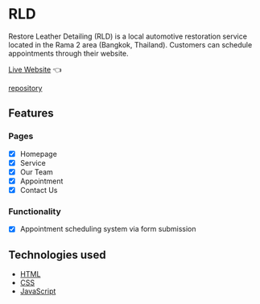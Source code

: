 # RLD

Restore Leather Detailing (RLD) is a local automotive restoration service located in the Rama 2 area (Bangkok, Thailand). Customers can schedule appointments through their website.

[Live Website](https://https://www.restoreleatherdetailing.com/) :point_left:

[repository](https://github.com/benfir123/rld)

## Features

### Pages

- [x] Homepage
- [x] Service
- [x] Our Team
- [x] Appointment
- [x] Contact Us

### Functionality

- [x] Appointment scheduling system via form submission

## Technologies used

- [HTML](https://developer.mozilla.org/en-US/docs/Web/HTML)
- [CSS](https://developer.mozilla.org/en-US/docs/Web/CSS#:~:text=Cascading%20Style%20Sheets%20(CSS)%20is,speech%2C%20or%20on%20other%20media)
- [JavaScript](https://javascript.info/)
